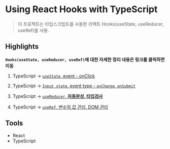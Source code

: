 # Using React Hooks with TypeScript

> 이 프로젝트는 타입스크립트를 사용한 리액트 Hooks(useState, useReducer, useRef)를 사용.

## Highlights

**`Hooks(useState, useReducer, useRef)`에 대한 자세한 정리 내용은 링크를 클릭하면 이동**

1. TypeScript → [`useState`, event - onClick](https://github.com/peridot2029/ts-react-tutorial/blob/master/src/components/node_mb/ts_useState.md)

2. TypeScript → [`Input state`, event type - `onChange`, `onSubmit`](https://github.com/peridot2029/ts-react-tutorial/blob/master/src/components/node_mb/ts_InputState.md)

3. TypeScript → [`useReducer`, **자동완성, 타입검사**](https://github.com/peridot2029/ts-react-tutorial/blob/master/src/components/node_mb/ts_useReducer.md)

4. TypeScript → [`useRef`, 변수의 값 관리, DOM 관리](https://github.com/peridot2029/ts-react-tutorial/blob/master/src/components/node_mb/ts_useRef.md)

## Tools

- React
- TypeScript
